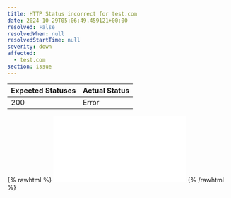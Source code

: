 ```yaml
---
title: HTTP Status incorrect for test.com
date: 2024-10-29T05:06:49.459121+00:00
resolved: False
resolvedWhen: null
resolvedStartTime: null
severity: down
affected:
  - test.com
section: issue
---
```


| Expected Statuses | Actual Status  |
|-------------------|----------------|
| 200 | Error |

{% rawhtml %}
<embed src="./test.com-http.html" type="text/html">
{% /rawhtml %}
